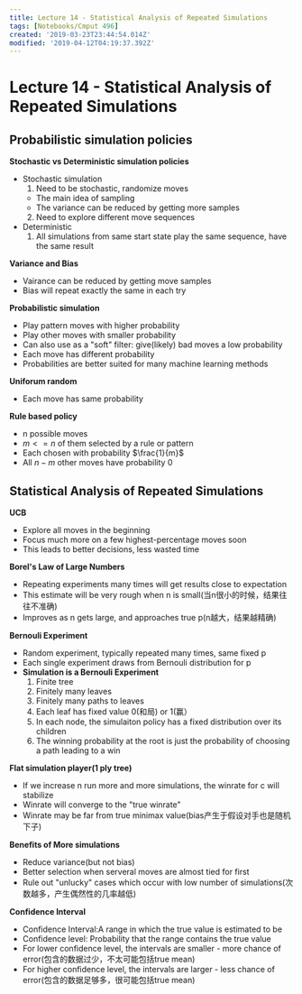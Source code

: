 ```yaml
---
title: Lecture 14 - Statistical Analysis of Repeated Simulations
tags: [Notebooks/Cmput 496]
created: '2019-03-23T23:44:54.014Z'
modified: '2019-04-12T04:19:37.392Z'
---
```


# Lecture 14 - Statistical Analysis of Repeated Simulations
## Probabilistic simulation policies
**Stochastic vs Deterministic simulation policies**
  * Stochastic simulation
    1. Need to be stochastic, randomize moves
      * The main idea of sampling
      * The variance can be reduced by getting more samples
    2. Need to explore different move sequences
  * Deterministic
    1. All simulations from same start state play the same sequence, have the same result

**Variance and Bias**
  * Vairance can be reduced by getting move samples
  * Bias will repeat exactly the same in each try

**Probabilistic simulation**
  * Play pattern moves with higher probability
  * Play other moves with smaller probability
  * Can also use as a "soft" filter: give(likely) bad moves a low probability
  * Each move has different probability
  * Probabilities are better suited for many machine learning methods

**Uniforum random**
  * Each move has same probability

**Rule based policy**
  * n possible moves
  * $m<=n$ of them selected by a rule or pattern
  * Each chosen with probability $\frac{1}{m}$
  * All $n-m$ other moves have probability 0

## Statistical Analysis of Repeated Simulations
**UCB**
  * Explore all moves in the beginning
  * Focus much more on a few highest-percentage moves soon
  * This leads to better decisions, less wasted time

**Borel's Law of Large Numbers**
  * Repeating experiments many times will get results close to expectation
  * This estimate will be very rough when n is small(当n很小的时候，结果往往不准确)
  * Improves as n gets large, and approaches true p(n越大，结果越精确)

**Bernouli Experiment**
  * Random experiment, typically repeated many times, same fixed p
  * Each single experiment draws from Bernouli distribution for p
  * **Simulation is a Bernouli Experiment**
    1. Finite tree
    2. Finitely many leaves
    3. Finitely many paths to leaves
    4. Each leaf has fixed value 0(和局) or 1(赢）
    5. In each node, the simulaiton policy has a fixed distribution over its children
    6. The winning probability at the root is just the probability of choosing a path leading to a win
    
**Flat simulation player(1 ply tree)**
  * If we increase n run more and more simulations, the winrate for c will stabilize
  * Winrate will converge to the "true winrate"
  * Winrate may be far from true minimax value(bias产生于假设对手也是随机下子)

**Benefits of More simulations**
  * Reduce variance(but not bias)
  * Better selection when serveral moves are almost tied for first
  * Rule out "unlucky" cases which occur with low number of simulations(次数越多，产生偶然性的几率越低)

**Confidence Interval**
  * Confidence Interval:A range in which the true value is estimated to be
  * Confidence level: Probability that the range contains the true value
  * For lower confidence level, the intervals are smaller - more chance of error(包含的数据过少，不太可能包括true mean)
  * For higher confidence level, the intervals are larger - less chance of error(包含的数据足够多，很可能包括true mean)





